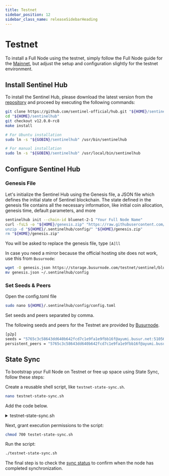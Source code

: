 ```yaml
---
title: Testnet
sidebar_position: 12
sidebar_class_name: releaseSidebarHeading
---
```


# Testnet

To install a Full Node using the testnet, simply follow the Full Node guide for the [Mainnet](/full-node-setup), but adjust the setup and configuration slightly for the testnet environment.

## Install Sentinel Hub

To install the Sentinel Hub, please download the latest version from the [repository](https://github.com/sentinel-official/hub/releases) and proceed by executing the following commands:

```bash
git clone https://github.com/sentinel-official/hub.git "${HOME}/sentinelhub"
cd "${HOME}/sentinelhub"
git checkout v12.0.0-rc8
make install

# For Ubuntu installation
sudo ln -s "${GOBIN}/sentinelhub" /usr/bin/sentinelhub

# For manual installation
sudo ln -s "${GOBIN}/sentinelhub" /usr/local/bin/sentinelhub
```

## Configure Sentinel Hub

### Genesis File

Let's initialize the Sentinel Hub using the Genesis file, a JSON file which defines the initial state of Sentinel blockchain. The state defined in the genesis file contains all the necessary information, like initial coin allocation, genesis time, default parameters, and more

```bash
sentinelhub init --chain-id bluenet-2-1 "Your Full Node Name"
curl -fsLS -o "${HOME}/genesis.zip" "https://raw.githubusercontent.com/sentinel-official/networks/refs/heads/main/bluenet-2-1/genesis.json
unzip -d "${HOME}/.sentinelhub/config/" "${HOME}/genesis.zip"
rm "${HOME}/genesis.zip"
```

You will be asked to replace the genesis file, type `[A]ll`

In case you need a mirror because the official hosting site does not work, use this from `Busurnode`:

```bash
wget -O genesis.json https://storage.busurnode.com/testnet/sentinel/bluenet-2-1/genesis.json --inet4-only
mv genesis.json ~/.sentinelhub/config
```

### Set Seeds & Peers

Open the config.toml file

```bash
sudo nano ${HOME}/.sentinelhub/config/config.toml
```

Set seeds and peers separated by comma.

The following seeds and peers for the Testnet are provided by [Busurnode](https://busurnode.com/network/testnet/sentinel).

```bash title="${HOME}/.sentinelhub/config/config.toml"
[p2p]
seeds = "5765c3c58643dd640b642fcd7c1e9fa1e9fbb16f@ayumi.busur.net:51056"
persistent_peers = "5765c3c58643dd640b642fcd7c1e9fa1e9fbb16f@ayumi.busur.net:51056,25ef256b3e2f6857fdbaa9bf2c8340374421e248@hana.busur.net:51056"
```

## State Sync

To bootstrap your Full Node on Testnet or free up space using State Sync, follow these steps:

Create a reusable shell script, like `testnet-state-sync.sh`.

```bash
nano testnet-state-sync.sh
```

Add the code below.

<details>
<summary>testnet-state-sync.sh</summary>
<p>

```bash
#!/bin/bash

# Service Name (update this if you use service name other than 'sentinelhub', such as 'cosmovisor')
SERVICE_NAME=sentinelhub

SNAP_RPC="https://rpc-sentinel-testnet.busurnode.com:443"

# Fetch block data from RPC
echo "Fetching trusted block data from RPC..."
LATEST_HEIGHT=$(curl -s $SNAP_RPC/block | jq -r .result.block.header.height); \
BLOCK_HEIGHT=$((LATEST_HEIGHT - 2000)); \
TRUST_HASH=$(curl -s "$SNAP_RPC/block?height=$BLOCK_HEIGHT" | jq -r .result.block_id.hash)

echo "Update config with latest block from RPC..."
sed -i.bak -E "s|^(enable[[:space:]]+=[[:space:]]+).*$|\1true| ; \
s|^(rpc_servers[[:space:]]+=[[:space:]]+).*$|\1\"$SNAP_RPC,$SNAP_RPC\"| ; \
s|^(trust_height[[:space:]]+=[[:space:]]+).*$|\1$BLOCK_HEIGHT| ; \
s|^(trust_hash[[:space:]]+=[[:space:]]+).*$|\1\"$TRUST_HASH\"|" $HOME/.sentinelhub/config/config.toml

# Stop the sentinel service
echo "Stopping the sentinel service..."
sudo service $SERVICE_NAME stop

# Copy the validator state JSON file
echo "Backing up validator state..."
cd $HOME
cp ~/.sentinelhub/data/priv_validator_state.json ~/.sentinelhub/priv_validator_state.json

# Reset Tendermint state
sentinelhub tendermint unsafe-reset-all --home $HOME/.sentinelhub --keep-addr-book

# Replace priv_validator_state from backup
echo "Recover validator state from backup..."
cp ~/.sentinelhub/priv_validator_state.json ~/.sentinelhub/data/priv_validator_state.json

# Start the sentinel service
echo "Starting the sentinel service..."
sudo service $SERVICE_NAME start
echo "Process complete."
```

</p>
</details>

Next, grant execution permissions to the script:

```bash
chmod 700 testet-state-sync.sh
```

Run the script:

```bash
./testnet-state-sync.sh
```

The final step is to check the [sync status](/full-node-setup/node-run#check-sync-status) to confirm when the node has completed synchronization.